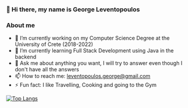 ### 👋 Hi there, my name is George Leventopoulos


### About me
- 🔭 I’m currently working on my Computer Science Degree at the University of Crete (2018-2022)
- 🌱 I’m currently learning Full Stack Development using Java in the backend 
- 💬 Ask me about anything you want, I will try to answer even though I don't have all the answers
- 📫 How to reach me: leventopoulos.george@gmail.com
- ⚡ Fun fact: I like Travelling, Cooking and going to the Gym

[![Top Langs](https://github-readme-stats.vercel.app/api/top-langs/?username=georgeleve)](https://github.com/anuraghazra/github-readme-stats)
